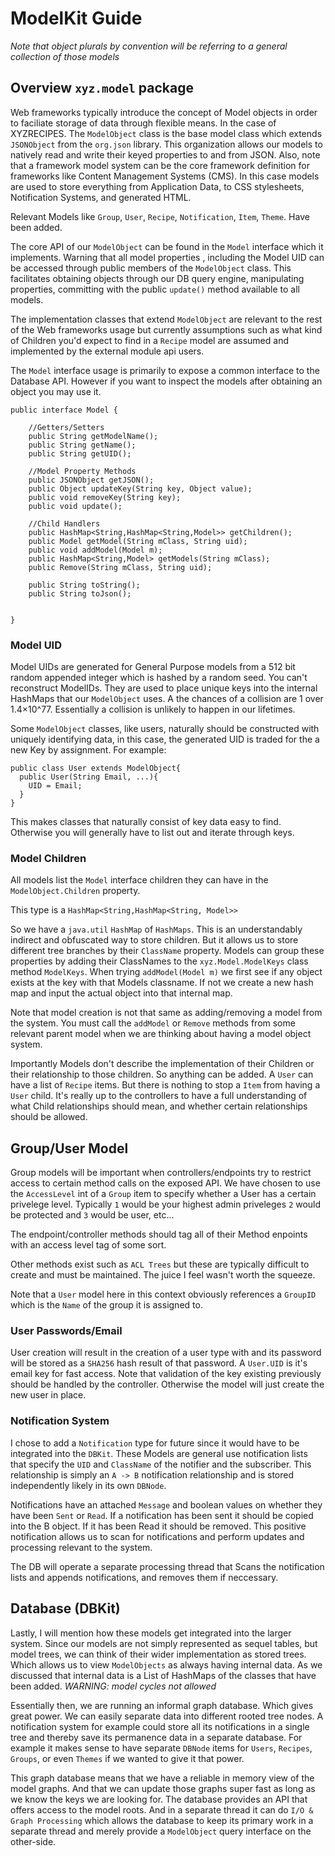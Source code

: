 # ModelKit Guide
*Note that object plurals by convention will be referring to a general collection of those models*
## Overview ``xyz.model`` package
Web frameworks typically introduce the concept of Model objects in order to faciliate storage of data through flexible
means. In the case of XYZRECIPES. The ``ModelObject`` class is the base model class which extends ``JSONObject`` from the 
``org.json`` library. This organization allows our models to natively read and write their keyed properties to and from JSON.
Also, note that a framework model system can be the core framework definition for frameworks like Content Management Systems (CMS).
In this case models are used to store everything from Application Data, to CSS stylesheets, Notification Systems, and generated HTML.

Relevant Models like ``Group``, ``User``, ``Recipe``, ``Notification``, ``Item``, ``Theme``. Have been added.

The core API of our ``ModelObject`` can be found in the ``Model`` interface which it implements. Warning that all model properties
, including the Model UID can be accessed through public members of the ``ModelObject`` class. This facilitates obtaining
objects through our DB query engine, manipulating properties, committing with the public ``update()`` method available to 
all models. 

The implementation classes that extend ``ModelObject`` are relevant to the rest of
the Web frameworks usage but currently assumptions such as what kind of Children you'd expect to find in a  ``Recipe`` model
are assumed and implemented by the external module api users. 

The ``Model`` interface usage is primarily to expose a common interface to the Database API. 
However if you want to inspect the models after obtaining an object you may use it. 

```
public interface Model {

    //Getters/Setters
    public String getModelName();
    public String getName();
    public String getUID();

    //Model Property Methods
    public JSONObject getJSON();
    public Object updateKey(String key, Object value);
    public void removeKey(String key);
    public void update();

    //Child Handlers
    public HashMap<String,HashMap<String,Model>> getChildren();
    public Model getModel(String mClass, String uid);
    public void addModel(Model m);
    public HashMap<String,Model> getModels(String mClass);
    public Remove(String mClass, String uid);

    public String toString();
    public String toJson();


}
```

### Model UID
Model UIDs are generated for General Purpose models from a 512 bit random appended integer
which is hashed by a random seed. You can't reconstruct ModelIDs. They are used to place unique
keys into the internal HashMaps that our ``ModelObject`` uses. A the chances of a collision are 1 over
1.4×10^77. Essentially a collision is unlikely to happen in our lifetimes. 

Some ``ModelObject`` classes, like users, naturally should be constructed with uniquely identifying data,
in this case, the generated UID is traded for the a new Key by assignment. For example:

```
public class User extends ModelObject{
  public User(String Email, ...){
    UID = Email;
  }
}
```
This makes classes that naturally consist of key data easy to find. Otherwise you will
generally have to list out and iterate through keys. 

### Model Children
All models list the ``Model`` interface children they can have in the ``ModelObject.Children`` property. 

This type is a ``HashMap<String,HashMap<String, Model>> ``

So we have a ``java.util`` ``HashMap`` of ``HashMaps``. This is an understandably indirect and obfuscated
way to store children. But it allows us to store different tree branches by their ``ClassName`` property.
Models can group these properties by adding their ClassNames to the ``xyz.Model.ModelKeys`` class method ``ModelKeys``. 
When trying ``addModel(Model m)`` we first see if any object exists at the key with that Models classname.
If not we create a new hash map and input the actual object into that internal map.

Note that model creation
is not that same as adding/removing a model from the system. You must call the ``addModel`` or ``Remove`` methods from some relevant parent model when
we are thinking about having a model object system.

Importantly Models don't describe the implementation of their Children or their relationship to those children.
So anything can be added. A ``User`` can have a list of ``Recipe`` items. But there is nothing to stop a ``Item`` from having a ``User``
child. It's really up to the controllers to have a full understanding of what Child relationships
should mean, and whether certain relationships should be allowed. 

## Group/User Model
Group models will be important when controllers/endpoints try to restrict access to certain
method calls on the exposed API. We have chosen to use the ``AccessLevel`` int of  a ``Group`` item to 
specify whether a User has a certain privelege level. Typically ``1`` would be your highest admin priveleges
``2`` would be protected and ``3`` would be user, etc...

The endpoint/controller methods should tag all of their Method enpoints with an access level tag of 
some sort. 


Other methods exist such as `ACL Trees` but these are typically difficult to create and 
must be maintained. The juice I feel wasn't worth the squeeze.

Note that a ``User`` model here in this context obviously references a ``GroupID`` which is the
``Name`` of the group it is assigned to. 

### User Passwords/Email
User creation will result in the creation of a user type with and its password will be stored
as a ``SHA256`` hash result of that password. A ``User.UID`` is it's email key for fast access.
Note that validation of the key existing previously should be handled by the controller. Otherwise the model will just
create the new user in place. 

### Notification System

I chose to add a ``Notification`` type for future since it would have to be integrated
into the ``DBKit``. These Models are general use notification lists that specify the
``UID`` and ``ClassName`` of the notifier and the subscriber. This relationship is simply
an ``A -> B`` notification relationship and is stored independently likely in its own ``DBNode``.

Notifications have an attached ``Message`` and  boolean values on whether they have been
``Sent`` or ``Read``.  If a notification has been sent it should be copied into the B object.
If it has been Read it should be removed. This positive notification allows us to scan for notifications
and perform updates and processing relevant to the system. 

The DB will operate a separate processing thread that Scans the notification lists and
appends notifications, and removes them if neccessary. 

## Database (DBKit)


Lastly, I will mention how these models get integrated into the larger system. Since
our models are not simply represented as sequel tables, but model trees, we can think
of their wider implementation as stored trees. Which allows us to view ``ModelObjects``
as always having internal data. As we discussed that internal data is a List of HashMaps of
the classes that have been added. *WARNING: model cycles not allowed*

Essentially then, we are running an informal graph database. Which gives great power. 
We can easily separate data into different rooted tree nodes. A notification system for 
example could store all its notifications in a single tree and thereby save its permanence 
data in a separate database. For example it makes sense to have separate ``DBNode`` items for
``Users``, ``Recipes``, ``Groups``, or even ``Themes`` if we wanted to give it that power. 

This graph database means that we have a reliable in memory view of the model graphs. And that
we can update those graphs super fast as long as we know the keys we are looking for. The database
provides an API that offers access to the model roots. And in a separate thread it can do ``I/O & Graph Processing``
which allows the database to keep its primary work in a separate thread and merely provide a ``ModelObject``
query interface on the other-side. 












